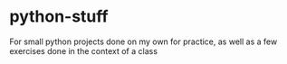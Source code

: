 # python-stuff
For small python projects done on my own for practice, as well as a few exercises done in the context of a class
